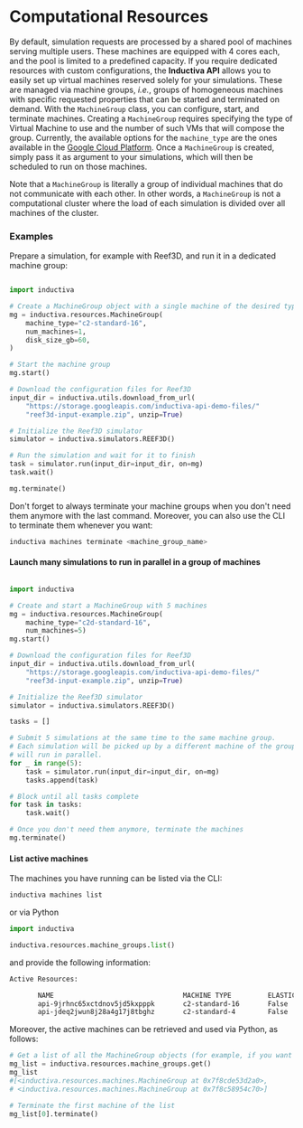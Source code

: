 # Computational Resources

By default, simulation requests are processed by a shared pool of machines serving 
multiple users. These machines are equipped with 4 cores each, and the pool is 
limited to a predefined capacity. If you require dedicated resources with custom 
configurations, the **Inductiva API** allows you to easily set up virtual machines 
reserved solely for your simulations. These are managed via machine groups, *i.e.*, 
groups of homogeneous machines with specific requested properties that can be 
started and terminated on demand. With the `MachineGroup` class, you can configure, 
start, and terminate machines. Creating a `MachineGroup` requires specifying the 
type of Virtual Machine to use and the number of such VMs that will compose the 
group. Currently, the available options for the `machine_type` are the ones 
available in the [Google Cloud Platform](https://cloud.google.com/compute/docs/machine-types). 
Once a `MachineGroup` is created, simply pass it as argument to your simulations, 
which will then be scheduled to run on those machines. 

Note that a `MachineGroup` is literally a group of individual machines that do 
not communicate with each other. In other words, a `MachineGroup` is not a 
computational cluster where the load of each simulation is divided over all 
machines of the cluster.

### Examples


Prepare a simulation, for example with Reef3D, and run it in a dedicated machine group:

```python

import inductiva

# Create a MachineGroup object with a single machine of the desired type
mg = inductiva.resources.MachineGroup(
    machine_type="c2-standard-16",
    num_machines=1,
    disk_size_gb=60,
)

# Start the machine group
mg.start()

# Download the configuration files for Reef3D
input_dir = inductiva.utils.download_from_url(
    "https://storage.googleapis.com/inductiva-api-demo-files/"
    "reef3d-input-example.zip", unzip=True)

# Initialize the Reef3D simulator
simulator = inductiva.simulators.REEF3D()

# Run the simulation and wait for it to finish
task = simulator.run(input_dir=input_dir, on=mg)
task.wait()

mg.terminate()
```

Don't forget to always terminate your machine groups when you don't need them
anymore with the last command. Moreover, you can also use the CLI to terminate
them whenever you want:

```bash
inductiva machines terminate <machine_group_name>
```

#### Launch many simulations to run in parallel in a group of machines


```python

import inductiva

# Create and start a MachineGroup with 5 machines
mg = inductiva.resources.MachineGroup(
    machine_type="c2d-standard-16",
    num_machines=5)
mg.start()

# Download the configuration files for Reef3D
input_dir = inductiva.utils.download_from_url(
    "https://storage.googleapis.com/inductiva-api-demo-files/"
    "reef3d-input-example.zip", unzip=True)

# Initialize the Reef3D simulator
simulator = inductiva.simulators.REEF3D()

tasks = []

# Submit 5 simulations at the same time to the same machine group.
# Each simulation will be picked up by a different machine of the group and all
# will run in parallel.
for _ in range(5):
    task = simulator.run(input_dir=input_dir, on=mg)
    tasks.append(task)

# Block until all tasks complete
for task in tasks:
    task.wait()

# Once you don't need them anymore, terminate the machines
mg.terminate()
```

#### List active machines

The machines you have running can be listed via the CLI:

```bash
inductiva machines list
```

or via Python

```python
import inductiva

inductiva.resources.machine_groups.list()
```

and provide the following information:

```bash
Active Resources:

       NAME                                MACHINE TYPE         ELASTIC         TYPE             # MACHINES         DISK SIZE IN GB       SPOT         STARTED AT (UTC)
       api-9jrhnc65xctdnov5jd5kxpppk       c2-standard-16       False           standard                  1                      70       False        01 Feb, 16:41:31
       api-jdeq2jwun8j28a4g17j8tbghz       c2-standard-4        False           standard                  1                      70       False        01 Feb, 16:40:11
```

Moreover, the active machines can be retrieved and used via Python, as follows:
```python
# Get a list of all the MachineGroup objects (for example, if you want to terminate them all at once)
mg_list = inductiva.resources.machine_groups.get()
mg_list
#[<inductiva.resources.machines.MachineGroup at 0x7f8cde53d2a0>,
# <inductiva.resources.machines.MachineGroup at 0x7f8c58954c70>]

# Terminate the first machine of the list
mg_list[0].terminate()
```

